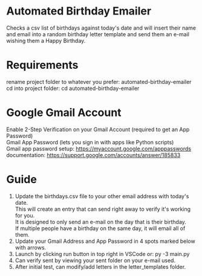 # Automated Birthday Emailer
Checks a csv list of birthdays against today's date and will insert their name and email into a random birthday letter template and send them an e-mail wishing them a Happy Birthday. 

# Requirements
rename project folder to whatever you prefer: automated-birthday-emailer<br>
cd into project folder: cd automated-birthday-emailer<br>

# Google Gmail Account
Enable 2-Step Verification on your Gmail Account (required to get an App Password)<br>
Gmail App Password (lets you sign in with apps like Python scripts)<br>
Gmail app password setup: https://myaccount.google.com/apppasswords<br>
documentation: https://support.google.com/accounts/answer/185833<br>

# Guide
1. Update the birthdays.csv file to your other email address with today's date.<br>
   This will create an entry that can send right away to verify it's working for you.<br>
   It is designed to only send an e-mail on the day that is their birthday.<br>
   If multiple people have a birthday on the same day, it will email all of them.<br>
2. Update your Gmail Address and App Password in 4 spots marked below with arrows.<br>
3. Launch by clicking run button in top right in VSCode or: py -3 main.py<br>
4. Can verify sent by viewing your sent folder on your e-mail used.<br>
5. After initial test, can modify/add letters in the letter_templates folder.<br>
